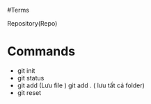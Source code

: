 #Terms

Repository(Repo)

# Commands
- git init
- git status
- git add (Lưu file ) git add . ( lưu tất cả folder)
- git reset